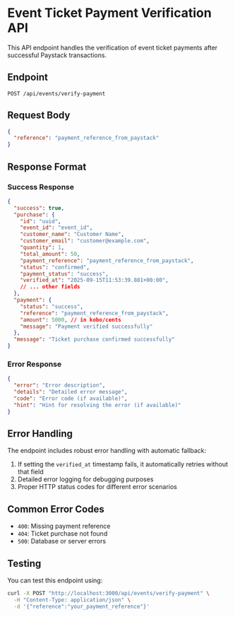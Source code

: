 # Event Ticket Payment Verification API

This API endpoint handles the verification of event ticket payments after successful Paystack transactions.

## Endpoint
```
POST /api/events/verify-payment
```

## Request Body
```json
{
  "reference": "payment_reference_from_paystack"
}
```

## Response Format
### Success Response
```json
{
  "success": true,
  "purchase": {
    "id": "uuid",
    "event_id": "event_id",
    "customer_name": "Customer Name",
    "customer_email": "customer@example.com",
    "quantity": 1,
    "total_amount": 50,
    "payment_reference": "payment_reference_from_paystack",
    "status": "confirmed",
    "payment_status": "success",
    "verified_at": "2025-09-15T11:53:39.881+00:00",
    // ... other fields
  },
  "payment": {
    "status": "success",
    "reference": "payment_reference_from_paystack",
    "amount": 5000, // in kobo/cents
    "message": "Payment verified successfully"
  },
  "message": "Ticket purchase confirmed successfully"
}
```

### Error Response
```json
{
  "error": "Error description",
  "details": "Detailed error message",
  "code": "Error code (if available)",
  "hint": "Hint for resolving the error (if available)"
}
```

## Error Handling
The endpoint includes robust error handling with automatic fallback:
1. If setting the `verified_at` timestamp fails, it automatically retries without that field
2. Detailed error logging for debugging purposes
3. Proper HTTP status codes for different error scenarios

## Common Error Codes
- `400`: Missing payment reference
- `404`: Ticket purchase not found
- `500`: Database or server errors

## Testing
You can test this endpoint using:
```bash
curl -X POST "http://localhost:3000/api/events/verify-payment" \
  -H "Content-Type: application/json" \
  -d '{"reference":"your_payment_reference"}'
```